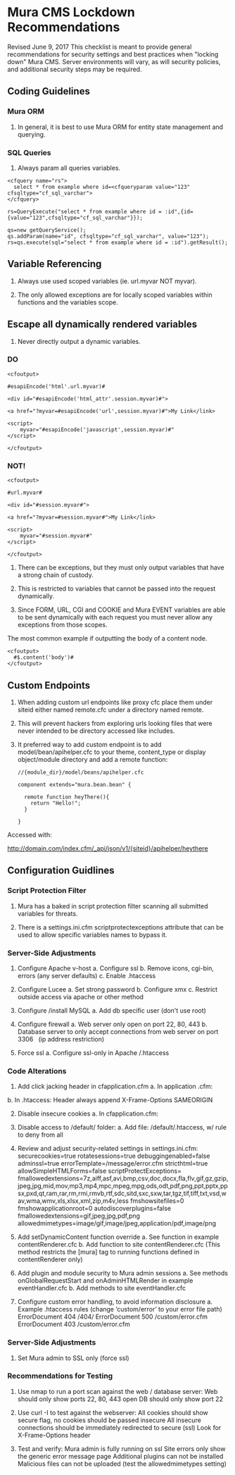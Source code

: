 # Mura CMS Lockdown Recommendations
Revised June 9, 2017
This checklist is meant to provide general recommendations for security settings and best practices when "locking down" Mura CMS.
Server environments will vary, as will security policies, and additional security steps may be required. 

## Coding Guidelines

### Mura ORM

1. In general, it is best to use Mura ORM for entity state management and querying.

### SQL Queries

1. Always param all queries variables.

```
<cfquery name="rs">
  select * from example where id=<cfqueryparam value="123" cfsqltype="cf_sql_varchar">
</cfquery>
```

```
rs=QueryExecute("select * from example where id = :id",{id={value="123",cfsqltype="cf_sql_varchar"}});
```

```
qs=new getQueryService();
qs.addParam(name="id", cfsqltype="cf_sql_varchar", value="123");
rs=qs.execute(sql="select * from example where id = :id").getResult();
```

## Variable Referencing

1. Always use used scoped variables (ie. url.myvar NOT myvar).

2. The only allowed exceptions are for locally scoped variables within functions and the variables scope.

## Escape all dynamically rendered variables

1. Never directly output a dynamic variables. 

### DO

```
<cfoutput>

#esapiEncode('html'.url.myvar)#

<div id="#esapiEncode('html_attr'.session.myvar)#">

<a href="?myvar=#esapiEncode('url',session.myvar)#">My Link</link>

<script>
    myvar="#esapiEncode('javascript',session.myvar)#"
</script>

</cfoutput>
```

### NOT!

```
<cfoutput>

#url.myvar#

<div id="#session.myvar#">

<a href="?myvar=#session.myvar#">My Link</link>

<script>
    myvar="#session.myvar#"
</script>

</cfoutput>
```

1. There can be exceptions, but they must only output variables that have a strong chain of custody.

2. This is restricted to variables that cannot be passed into the request dynamically. 

3. Since FORM, URL, CGI and COOKIE and Mura EVENT variables are able to be sent dynamically with each request you must never allow any exceptions from those scopes.

The most common example if outputting the body of a content node.

```
<cfoutput>
  #$.content('body')#
</cfoutput>
```

## Custom Endpoints

1. When adding custom url endpoints like proxy cfc place them under siteid either named remote.cfc under a directory named remote.  

2. This will prevent hackers from exploring urls looking files that were never intended to be directory accessed like includes.

3. It preferred way to add custom endpoint is to add model/bean/apihelper.cfc to your theme, content_type or display object/module directory and add a remote function:



	```
	//{module_dir}/model/beans/apihelper.cfc
	
	component extends="mura.bean.bean" {

	  remote function heyThere(){
	    return "Hello!";
	  }

	}
	```

Accessed with:

http://domain.com/index.cfm/_api/json/v1/{siteid}/apihelper/heythere

## Configuration Guidlines

### Script Protection Filter

1. Mura has a baked in script protection filter scanning all submitted variables for threats.

2. There is a settings.ini.cfm scriptprotectexceptions attribute that can be used to allow specific variables names to bypass it.


### Server-Side Adjustments

1. Configure Apache v-host
a. Configure ssl
b. Remove icons, cgi-bin, errors (any server defaults)
c. Enable .htaccess

2. Configure Lucee
a. Set strong password
b. Configure xmx
c. Restrict outside access via apache or other method

3. Configure /install MySQL
a. Add db specific user (don't use root)

4. Configure firewall
a. Web server only open on port 22, 80, 443
b. Database server to only accept connections from web server on port 3306       (ip address restriction)
	
5. Force ssl
a. Configure ssl-only in Apache /.htaccess


### Code Alterations

1. Add click jacking header in cfapplication.cfm
a. In application .cfm:	
<cfheader name="X-Frame-Options" value="SAMEORIGIN">
b. In .htaccess:
<ifModule mod_headers.c>
		Header always append X-Frame-Options SAMEORIGIN
</ifModule>
	
2. Disable insecure cookies
a. In cfapplication.cfm:
<cfset this.setClientCookies = false>
	
3. Disable access to /default/ folder:
a. Add file: /default/.htaccess, w/ rule to deny from all
	
4. Review and adjust security-related settings in settings.ini.cfm:
securecookies=true
rotatesessions=true
debuggingenabled=false
adminssl=true
errorTemplate=/message/error.cfm
stricthtml=true
allowSimpleHTMLForms=false
scriptProtectExceptions=
fmallowedextensions=7z,aiff,asf,avi,bmp,csv,doc,docx,fla,flv,gif,gz,gzip,jpeg,jpg,mid,mov,mp3,mp4,mpc,mpeg,mpg,ods,odt,pdf,png,ppt,pptx,ppsx,pxd,qt,ram,rar,rm,rmi,rmvb,rtf,sdc,sitd,sxc,sxw,tar,tgz,tif,tiff,txt,vsd,wav,wma,wmv,xls,xlsx,xml,zip,m4v,less
fmshowsitefiles=0
fmshowapplicationroot=0
autodiscoverplugins=false
fmallowedextensions=gif,jpeg,jpg,pdf,png
allowedmimetypes=image/gif,image/jpeg,application/pdf,image/png

5. Add setDynamicContent function override 
a. See function in example contentRenderer.cfc
b. Add function to site contentRenderer.cfc
   (This method restricts the [mura] tag to running functions defined in contentRenderer only)

6. Add plugin and module security to Mura admin sessions
a. See methods onGlobalRequestStart and onAdminHTMLRender in example eventHandler.cfc
b. Add methods to site eventHandler.cfc

7. Configure custom error handling, to avoid information disclosure
a. Example .htaccess rules (change ‘custom/error’ to your error file path)
	ErrorDocument 404 /404/
	ErrorDocument 500 /custom/error.cfm
	ErrorDocument 403 /custom/error.cfm


### Server-Side Adjustments

1. Set Mura admin to SSL only (force ssl)


### Recommendations for Testing

1. Use nmap to run a port scan against the web / database server:
	Web should only show ports 22, 80, 443 open
	DB should only show port 22

2. Use curl -I to test against the webserver:
	All cookies should show secure flag, no cookies should be passed insecure
	All insecure connections should be immediately redirected to secure (ssl)
	Look for X-Frame-Options header

3. Test and verify: 
	Mura admin is fully running on ssl
	Site errors only show the generic error message page
	Additional plugins can not be installed
	Malicious files can not be uploaded (test the allowedmimetypes setting)




